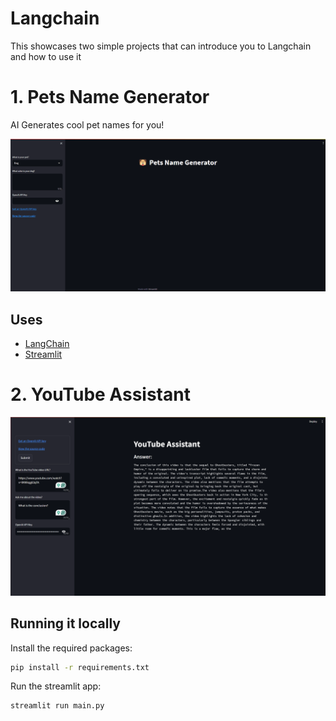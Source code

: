 # Langchain

This showcases two simple projects that can introduce you to Langchain and how to use it

# 1. Pets Name Generator

AI Generates cool pet names for you!

![Pets Name Web app demo](/images/Pets-Name-LangChain.gif)

## Uses

- [LangChain](https://python.langchain.com/docs/get_started/introduction.html)
- [Streamlit](https://streamlit.io/)
  
# 2. YouTube Assistant

![YouTube Assistant App](/images/Youtube-Assistant.png)

## Running it locally

Install the required packages:

```bash
pip install -r requirements.txt
```

Run the streamlit app:

```bash
streamlit run main.py
```
